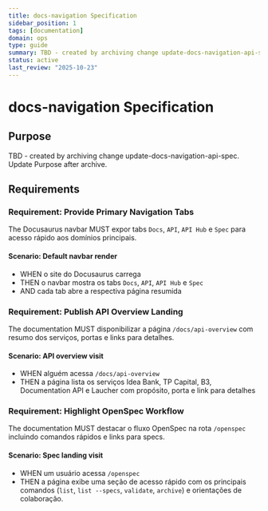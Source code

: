 ```yaml
---
title: docs-navigation Specification
sidebar_position: 1
tags: [documentation]
domain: ops
type: guide
summary: TBD - created by archiving change update-docs-navigation-api-spec. Update Purpose after archive.
status: active
last_review: "2025-10-23"
---
```


# docs-navigation Specification

## Purpose
TBD - created by archiving change update-docs-navigation-api-spec. Update Purpose after archive.
## Requirements
### Requirement: Provide Primary Navigation Tabs
The Docusaurus navbar MUST expor tabs `Docs`, `API`, `API Hub` e `Spec` para acesso rápido aos domínios principais.

#### Scenario: Default navbar render
- WHEN o site do Docusaurus carrega
- THEN o navbar mostra os tabs `Docs`, `API`, `API Hub` e `Spec`
- AND cada tab abre a respectiva página resumida

### Requirement: Publish API Overview Landing
The documentation MUST disponibilizar a página `/docs/api-overview` com resumo dos serviços, portas e links para detalhes.

#### Scenario: API overview visit
- WHEN alguém acessa `/docs/api-overview`
- THEN a página lista os serviços Idea Bank, TP Capital, B3, Documentation API e Laucher com propósito, porta e link para detalhes

### Requirement: Highlight OpenSpec Workflow
The documentation MUST destacar o fluxo OpenSpec na rota `/openspec` incluindo comandos rápidos e links para specs.

#### Scenario: Spec landing visit
- WHEN um usuário acessa `/openspec`
- THEN a página exibe uma seção de acesso rápido com os principais comandos (`list`, `list --specs`, `validate`, `archive`) e orientações de colaboração.

